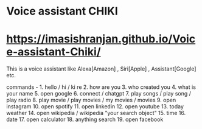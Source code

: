 # Voice assistant CHIKI
# https://imasishranjan.github.io/Voice-assistant-Chiki/

This is a voice assistant like Alexa[Amazon] , Siri[Apple] , Assistant[Google] etc.


commands - 1. hello / hi / ki re
           2. how are you
           3. who created you
           4. what is your name
           5. open google
           6. connect / chatgpt
           7. play songs / play song / play radio
           8. play movie / play movies / my movies / movies
           9. open instagram
          10. open spotify
          11. open linkedin
          12. open youtube
          13. today weather
          14. open wikipedia / wikipedia "your search object"
          15. time
          16. date
          17. open calculator
          18. anything search
          19. open facebook
           
